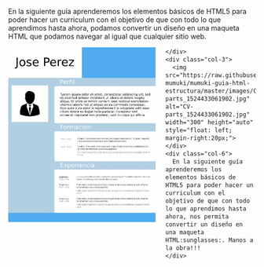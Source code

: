 En la siguiente guía aprenderemos los elementos básicos de HTML5 para poder hacer un curriculum con el objetivo de que con todo lo que aprendimos hasta ahora, podamos convertir un diseño en una maqueta HTML que podamos navegar al igual que cualquier sitio web.

<div class="container">
  <div class="row">
    <div class="col-3">
      <img src="https://raw.githubusercontent.com/smartedu-mumuki/mumuki-guia-html-estructura/master/images/CV_1524432992193.jpg" alt="CV_1524432992193.jpg" width="300" height="auto" style="float: left; margin-right:20px;">
      
    </div>
    <div class="col-3">
      <img src="https://raw.githubusercontent.com/smartedu-mumuki/mumuki-guia-html-estructura/master/images/CV-parts_1524433061902.jpg" alt="CV-parts_1524433061902.jpg" width="300" height="auto" style="float: left; margin-right:20px;">
    </div>
    <div class="col-6">
      En la siguiente guía aprenderemos los elementos básicos de HTML5 para poder hacer un curriculum con el objetivo de que con todo lo que aprendimos hasta ahora, nos permita convertir un diseño en una maqueta  HTML:sunglasses:. Manos a la obra!!!
    </div>
  </div>
</div>